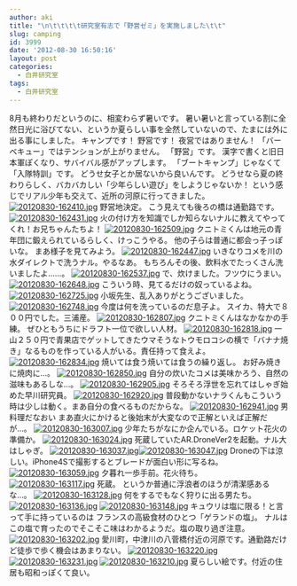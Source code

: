 ```yaml
---
author: aki
title: "\n\t\t\t\t研究室有志で「野営ゼミ」を実施しました\t\t"
slug: camping
id: 3999
date: '2012-08-30 16:50:16'
layout: post
categories:
  - 白井研究室
tags:
  - 白井研究室
---
```


8月も終わりだというのに、相変わらず暑いです。 暑い暑いと言っている割に全然日光に浴びてない、というか夏らしい事を全然していないので、たまには外に出る事にしました。 キャンプです！ 野営です！ 夜営ではありません！ 「バーベキュー」ではテンションが上がりません。 「野営」です。 漢字で書くと旧日本軍ぽくなり、サバイバル感がアップします。 「ブートキャンプ」じゃなくて「入隊特訓」です。 どうせ女子とか居ないから良いんです。 どうせなら夏の終わりらしく、バカバカしい「少年らしい遊び」をしようじゃないか！ という感じでリアル少年も交えて、近所の河原に行ってきました。 [![20120830-162410.jpg](https://aki.shirai.as/wp-content/uploads/2012/08/20120830-162410.jpg)](https://aki.shirai.as/wp-content/uploads/2012/08/20120830-162410.jpg) 野営地決定。 こう見えても後ろの橋は通勤路です。 [![20120830-162431.jpg](https://aki.shirai.as/wp-content/uploads/2012/08/20120830-162431.jpg)](https://aki.shirai.as/wp-content/uploads/2012/08/20120830-162431.jpg) 火の付け方を知識でしか知らないナルに教えてやってくれ！お兄ちゃんたちよ！ [![20120830-162509.jpg](https://aki.shirai.as/wp-content/uploads/2012/08/20120830-162509.jpg)](https://aki.shirai.as/wp-content/uploads/2012/08/20120830-162509.jpg) クニトミくんは地元の青年団に鍛えられているらしく、けっこうやる。 他の子らは普通に都会っ子っぽいな。 まあ様子を見てみよう。 [![20120830-162447.jpg](https://aki.shirai.as/wp-content/uploads/2012/08/20120830-162447.jpg)](https://aki.shirai.as/wp-content/uploads/2012/08/20120830-162447.jpg) いきなりコメを川の水ダイレクトで洗うナル。やるなあ。 もちろんその後、飲料水でたっくさん洗いましたよ……。 [![20120830-162537.jpg](https://aki.shirai.as/wp-content/uploads/2012/08/20120830-162537.jpg)](https://aki.shirai.as/wp-content/uploads/2012/08/20120830-162537.jpg) で、炊けました。フツウにうまい。 [![20120830-162648.jpg](https://aki.shirai.as/wp-content/uploads/2012/08/20120830-162648.jpg)](https://aki.shirai.as/wp-content/uploads/2012/08/20120830-162648.jpg) こういう時、見てるだけの奴っているよね。 [![20120830-162725.jpg](https://aki.shirai.as/wp-content/uploads/2012/08/20120830-162725.jpg)](https://aki.shirai.as/wp-content/uploads/2012/08/20120830-162725.jpg) 小坂先生、乱入ありがとうございました。 [![20120830-162748.jpg](https://aki.shirai.as/wp-content/uploads/2012/08/20120830-162748.jpg)](https://aki.shirai.as/wp-content/uploads/2012/08/20120830-162748.jpg) 今度は何を洗っているのだ息子よ。 スイカ、特大で８００円でした。三浦産。 [![20120830-162807.jpg](https://aki.shirai.as/wp-content/uploads/2012/08/20120830-162807.jpg)](https://aki.shirai.as/wp-content/uploads/2012/08/20120830-162807.jpg) クニトミくんはなかなかの手練。 ぜひともうちにドラフト一位で欲しい人材。 [![20120830-162818.jpg](https://aki.shirai.as/wp-content/uploads/2012/08/20120830-162818.jpg)](https://aki.shirai.as/wp-content/uploads/2012/08/20120830-162818.jpg) 一山２５０円で青果店でゲットしてきたウマそうなトウモロコシの横で「バナナ焼き」なるものを作っている人がいる。責任持って食えよ。 [![20120830-162834.jpg](https://aki.shirai.as/wp-content/uploads/2012/08/20120830-162834.jpg)](https://aki.shirai.as/wp-content/uploads/2012/08/20120830-162834.jpg) 焼いては食う焼いては食うの繰り返し。 お好み焼きに焼肉に…。 [![20120830-162850.jpg](https://aki.shirai.as/wp-content/uploads/2012/08/20120830-162850.jpg)](https://aki.shirai.as/wp-content/uploads/2012/08/20120830-162850.jpg) 自分の炊いたコメは美味かろう、自然の滋味もあるしな…。 [![20120830-162905.jpg](https://aki.shirai.as/wp-content/uploads/2012/08/20120830-162905.jpg)](https://aki.shirai.as/wp-content/uploads/2012/08/20120830-162905.jpg) そろそろ浮世を忘れてはしゃぎ始めた早川研究員。 [![20120830-162920.jpg](https://aki.shirai.as/wp-content/uploads/2012/08/20120830-162920.jpg)](https://aki.shirai.as/wp-content/uploads/2012/08/20120830-162920.jpg) 普段動かないナラくんもこういう時は少しは動く。まあ自分の食べるものだからな。 [![20120830-162941.jpg](https://aki.shirai.as/wp-content/uploads/2012/08/20120830-162941.jpg)](https://aki.shirai.as/wp-content/uploads/2012/08/20120830-162941.jpg) 男料理だなおい まあ直火にかけると後始末が大変なので正解といえば正解だが…。 [![20120830-163007.jpg](https://aki.shirai.as/wp-content/uploads/2012/08/20120830-163007.jpg)](https://aki.shirai.as/wp-content/uploads/2012/08/20120830-163007.jpg) 少年たちがなにか企んでいる。ロケット花火の準備か。 [![20120830-163024.jpg](https://aki.shirai.as/wp-content/uploads/2012/08/20120830-163024.jpg)](https://aki.shirai.as/wp-content/uploads/2012/08/20120830-163024.jpg) 死蔵していたAR.DroneVer2を起動。ナル大はしゃぎ。 [![20120830-163037.jpg](https://aki.shirai.as/wp-content/uploads/2012/08/20120830-163037.jpg)](https://aki.shirai.as/wp-content/uploads/2012/08/20120830-163037.jpg)[![20120830-163047.jpg](https://aki.shirai.as/wp-content/uploads/2012/08/20120830-163047.jpg)](https://aki.shirai.as/wp-content/uploads/2012/08/20120830-163047.jpg) Droneの下は涼しい。iPhone4Sで撮影するとブレードが面白い形に写るね。 [![20120830-163059.jpg](https://aki.shirai.as/wp-content/uploads/2012/08/20120830-163059.jpg)](https://aki.shirai.as/wp-content/uploads/2012/08/20120830-163059.jpg) 夕暮れ一歩手前。花火待ち。 [![20120830-163117.jpg](https://aki.shirai.as/wp-content/uploads/2012/08/20120830-163117.jpg)](https://aki.shirai.as/wp-content/uploads/2012/08/20120830-163117.jpg) 死蔵。 というか普通に浮浪者のほうが清潔感あるな…。 [![20120830-163128.jpg](https://aki.shirai.as/wp-content/uploads/2012/08/20120830-163128.jpg)](https://aki.shirai.as/wp-content/uploads/2012/08/20120830-163128.jpg) 何をするでもなく狩りに出る男たち。 [![20120830-163136.jpg](https://aki.shirai.as/wp-content/uploads/2012/08/20120830-163136.jpg)](https://aki.shirai.as/wp-content/uploads/2012/08/20120830-163136.jpg) [![20120830-163148.jpg](https://aki.shirai.as/wp-content/uploads/2012/08/20120830-163148.jpg)](https://aki.shirai.as/wp-content/uploads/2012/08/20120830-163148.jpg) キュウリは塩に限る！と言って手に持っているのは フランスの高級食材のひとつ「ゲランドの塩」。 ナルはこの塩で育ったのでそこそこ味はわかるようだ。塩の取り過ぎ注意。 [![20120830-163202.jpg](https://aki.shirai.as/wp-content/uploads/2012/08/20120830-163202.jpg)](https://aki.shirai.as/wp-content/uploads/2012/08/20120830-163202.jpg) 愛川町，中津川の八菅橋付近の河原です。通勤路だけど徒歩で歩く機会はあまりない。 [![20120830-163220.jpg](https://aki.shirai.as/wp-content/uploads/2012/08/20120830-163220.jpg)](https://aki.shirai.as/wp-content/uploads/2012/08/20120830-163220.jpg) [![20120830-163231.jpg](https://aki.shirai.as/wp-content/uploads/2012/08/20120830-163231.jpg)](https://aki.shirai.as/wp-content/uploads/2012/08/20120830-163231.jpg) [![20120830-163210.jpg](https://aki.shirai.as/wp-content/uploads/2012/08/20120830-163210.jpg)](https://aki.shirai.as/wp-content/uploads/2012/08/20120830-163210.jpg) 夏らしい絵です。付近の住居も昭和っぽくて良い。